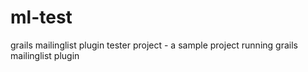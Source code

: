 ml-test
=======

grails mailinglist plugin tester project - a sample project running grails mailinglist plugin
